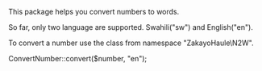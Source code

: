 This package helps you convert numbers to words.

So far, only two language are supported. Swahili("sw") and English("en").

To convert a number use the class from namespace "ZakayoHaule\N2W".


ConvertNumber::convert($number, "en");